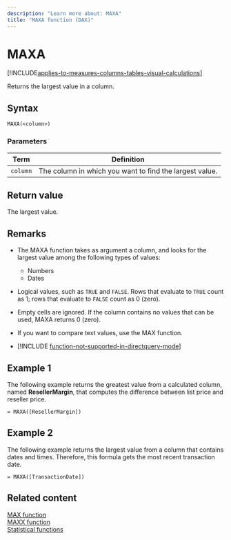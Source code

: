```yaml
---
description: "Learn more about: MAXA"
title: "MAXA function (DAX)"
---
```

# MAXA

[!INCLUDE[applies-to-measures-columns-tables-visual-calculations](includes/applies-to-measures-columns-tables-visual-calculations.md)]

Returns the largest value in a column.
  
## Syntax  
  
```dax
MAXA(<column>)  
```
  
### Parameters
  
|Term|Definition|  
|--------|--------------|  
|`column`|The column in which you want to find the largest value.|  
  
## Return value

The largest value.  
  
## Remarks

- The MAXA function takes as argument a column, and looks for the largest value among the following types of values:  
  - Numbers  
  - Dates  
  
- Logical values, such as `TRUE` and `FALSE`. Rows that evaluate to `TRUE` count as 1; rows that evaluate to `FALSE` count as 0 (zero).  
  
- Empty cells are ignored. If the column contains no values that can be used, MAXA returns 0 (zero).  

- If you want to compare text values, use the MAX function.

- [!INCLUDE [function-not-supported-in-directquery-mode](includes/function-not-supported-in-directquery-mode.md)]

## Example 1

The following example returns the greatest value from a calculated column, named **ResellerMargin**, that computes the difference between list price and reseller price.  
  
```dax
= MAXA([ResellerMargin])  
```
  
## Example 2

The following example returns the largest value from a column that contains dates and times. Therefore, this formula gets the most recent transaction date.  
  
```dax
= MAXA([TransactionDate])  
```
  
## Related content

[MAX function](max-function-dax.md)  
[MAXX function](maxx-function-dax.md)  
[Statistical functions](statistical-functions-dax.md)  
